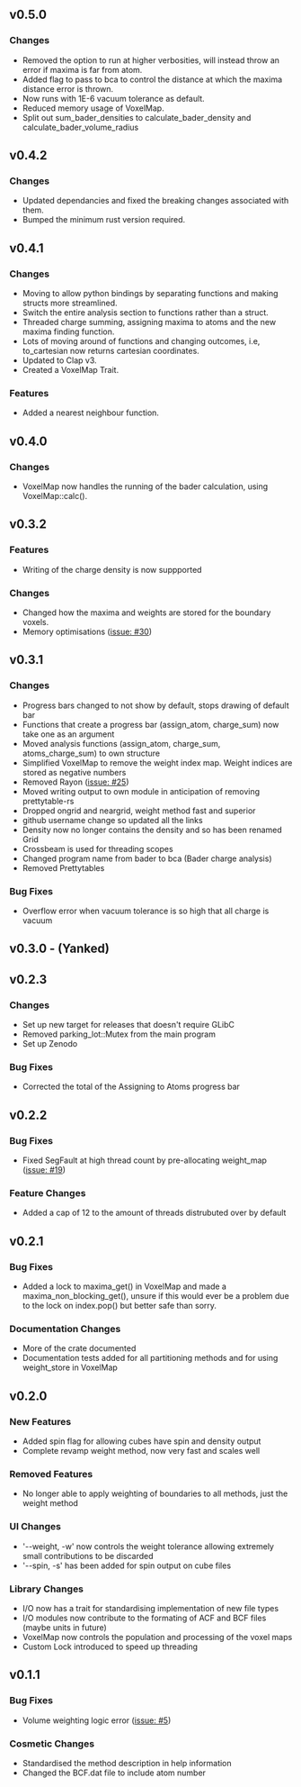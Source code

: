 ## v0.5.0
### Changes
- Removed the option to run at higher verbosities, will instead throw an error if maxima is far from atom.
- Added flag to pass to bca to control the distance at which the maxima distance error is thrown.
- Now runs with 1E-6 vacuum tolerance as default.
- Reduced memory usage of VoxelMap.
- Split out sum_bader_densities to calculate_bader_density and calculate_bader_volume_radius
## v0.4.2
### Changes
- Updated dependancies and fixed the breaking changes associated with them.
- Bumped the minimum rust version required.
## v0.4.1
### Changes
- Moving to allow python bindings by separating functions and making structs more streamlined.
- Switch the entire analysis section to functions rather than a struct.
- Threaded charge summing, assigning maxima to atoms and the new maxima finding function.
- Lots of moving around of functions and changing outcomes, i.e, to_cartesian now returns cartesian coordinates.
- Updated to Clap v3.
- Created a VoxelMap Trait.
### Features
- Added a nearest neighbour function.
## v0.4.0
### Changes
- VoxelMap now handles the running of the bader calculation, using VoxelMap::calc().
## v0.3.2
### Features
- Writing of the charge density is now suppported
### Changes
- Changed how the maxima and weights are stored for the boundary voxels.
- Memory optimisations ([issue: #30](https://github.com/adam-kerrigan/bader-rs/issues/30))
## v0.3.1
### Changes
- Progress bars changed to not show by default, stops drawing of default bar
- Functions that create a progress bar (assign_atom, charge_sum) now take one as an argument
- Moved analysis functions (assign_atom, charge_sum, atoms_charge_sum) to own structure
- Simplified VoxelMap to remove the weight index map. Weight indices are stored as negative numbers
- Removed Rayon ([issue: #25](https://github.com/kerrigoon/bader-rs/issues/25))
- Moved writing output to own module in anticipation of removing prettytable-rs
- Dropped ongrid and neargrid, weight method fast and superior
- github username change so updated all the links
- Density now no longer contains the density and so has been renamed Grid
- Crossbeam is used for threading scopes
- Changed program name from bader to bca (Bader charge analysis)
- Removed Prettytables
### Bug Fixes
- Overflow error when vacuum tolerance is so high that all charge is vacuum
## v0.3.0 - (Yanked)
## v0.2.3
### Changes
- Set up new target for releases that doesn't require GLibC
- Removed parking_lot::Mutex from the main program
- Set up Zenodo
### Bug Fixes
- Corrected the total of the Assigning to Atoms progress bar
## v0.2.2
### Bug Fixes
- Fixed SegFault at high thread count by pre-allocating weight_map ([issue: #19](https://github.com/kerrigoon/bader-rs/issues/19))
### Feature Changes
- Added a cap of 12 to the amount of threads distrubuted over by default
## v0.2.1
### Bug Fixes
- Added a lock to maxima_get() in VoxelMap and made a maxima_non_blocking_get(), unsure if this would ever be a problem due to the lock on index.pop() but better safe than sorry.
### Documentation Changes
- More of the crate documented
- Documentation tests added for all partitioning methods and for using weight_store in VoxelMap
## v0.2.0
### New Features
- Added spin flag for allowing cubes have spin and density output
- Complete revamp weight method, now very fast and scales well
### Removed Features
- No longer able to apply weighting of boundaries to all methods, just the weight method
### UI Changes
- '--weight, -w' now controls the weight tolerance allowing extremely small contributions to be discarded
- '--spin, -s' has been added for spin output on cube files
### Library Changes
- I/O now has a trait for standardising implementation of new file types
- I/O modules now contribute to the formating of ACF and BCF files (maybe units in future)
- VoxelMap now controls the population and processing of the voxel maps
- Custom Lock introduced to speed up threading
## v0.1.1
### Bug Fixes
- Volume weighting logic error ([issue: #5](https://github.com/kerrigoon/bader-rs/issues/5))
### Cosmetic Changes
- Standardised the method description in help information
- Changed the BCF.dat file to include atom number
